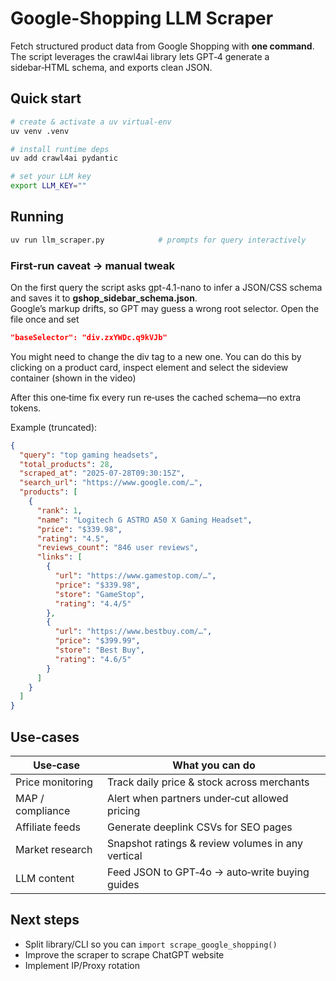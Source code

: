 # Google-Shopping LLM Scraper

Fetch structured product data from Google Shopping with **one command**.  
The script leverages the crawl4ai library lets GPT‑4 generate a sidebar‑HTML schema, and exports clean JSON.

## Quick start
```bash
# create & activate a uv virtual‑env
uv venv .venv

# install runtime deps
uv add crawl4ai pydantic

# set your LLM key
export LLM_KEY=""
```

## Running
```bash
uv run llm_scraper.py            # prompts for query interactively
```

### First‑run caveat → manual tweak
On the first query the script asks gpt-4.1-nano to infer a JSON/CSS schema and saves it to **gshop_sidebar_schema.json**.  
Google’s markup drifts, so GPT may guess a wrong root selector. Open the file once and set
```json
"baseSelector": "div.zxYWDc.q9kVJb"
```
You might need to change the div tag to a new one. You can do this by clicking on a product card, inspect element and select the sideview container (shown in the video)

After this one‑time fix every run re‑uses the cached schema—no extra tokens.

Example (truncated):
```json
{
  "query": "top gaming headsets",
  "total_products": 28,
  "scraped_at": "2025-07-28T09:30:15Z",
  "search_url": "https://www.google.com/…",
  "products": [
    {
      "rank": 1,
      "name": "Logitech G ASTRO A50 X Gaming Headset",
      "price": "$339.98",
      "rating": "4.5",
      "reviews_count": "846 user reviews",
      "links": [
        {
          "url": "https://www.gamestop.com/…",
          "price": "$339.98",
          "store": "GameStop",
          "rating": "4.4/5"
        },
        {
          "url": "https://www.bestbuy.com/…",
          "price": "$399.99",
          "store": "Best Buy",
          "rating": "4.6/5"
        }
      ]
    }
  ]
}
```

## Use‑cases
| Use‑case | What you can do |
|----------|-----------------|
| Price monitoring | Track daily price & stock across merchants |
| MAP / compliance | Alert when partners under‑cut allowed pricing |
| Affiliate feeds  | Generate deeplink CSVs for SEO pages |
| Market research  | Snapshot ratings & review volumes in any vertical |
| LLM content      | Feed JSON to GPT‑4o → auto‑write buying guides |

## Next steps
* Split library/CLI so you can `import scrape_google_shopping()`
* Improve the scraper to scrape ChatGPT website
* Implement IP/Proxy rotation
